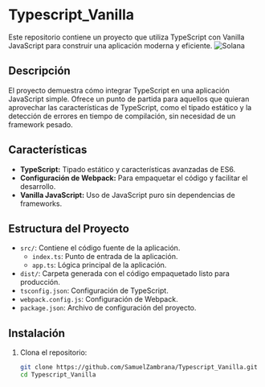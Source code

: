 # Typescript_Vanilla

Este repositorio contiene un proyecto que utiliza TypeScript con Vanilla JavaScript para construir una aplicación moderna y eficiente.
![Solana](https://vitejsvitetjpvwb-dxln-gqn0c6ne--5173--34c588ed.local-credentialless.webcontainer.io)

## Descripción

El proyecto demuestra cómo integrar TypeScript en una aplicación JavaScript simple. Ofrece un punto de partida para aquellos que quieran aprovechar las características de TypeScript, como el tipado estático y la detección de errores en tiempo de compilación, sin necesidad de un framework pesado.

## Características

- **TypeScript:** Tipado estático y características avanzadas de ES6.
- **Configuración de Webpack:** Para empaquetar el código y facilitar el desarrollo.
- **Vanilla JavaScript:** Uso de JavaScript puro sin dependencias de frameworks.

## Estructura del Proyecto

- `src/`: Contiene el código fuente de la aplicación.
  - `index.ts`: Punto de entrada de la aplicación.
  - `app.ts`: Lógica principal de la aplicación.
- `dist/`: Carpeta generada con el código empaquetado listo para producción.
- `tsconfig.json`: Configuración de TypeScript.
- `webpack.config.js`: Configuración de Webpack.
- `package.json`: Archivo de configuración del proyecto.

## Instalación

1. Clona el repositorio:
   ```sh
   git clone https://github.com/SamuelZambrana/Typescript_Vanilla.git
   cd Typescript_Vanilla

